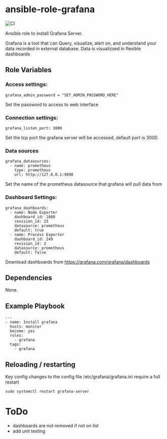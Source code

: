 # ansible-role-grafana
![CI](https://github.com/miarec/ansible-role-grafana/actions/workflows/ci.yml/badge.svg?event=push)

Ansible role to install Grafana Server.

Grafana is a tool that can Query, visualize, alert on, and understand your data recorded in external database.   Data is visualizsed in flexible dashboards

## Role Variables

### Access settings:

    grafana_admin_password = "SET_ADMIN_PASSWORD_HERE"

Set the password to access to web interface

### Connection settings:

    grafana_listen_port: 3000

Set the tcp port the grafana server will be accessed, default port is 3000.

### Data sources

    grafana_datasources:
      - name: prometheus
        type: prometheus
        url: http://127.0.0.1:9090


Set the name of the prometheus datasource that grafana will pull data from

### Dashboard Settings:

    grafana_dashboards:
      - name: Node Exporter
        dashboard_id: 1860
        revision_id: 23
        datasource: prometheus
        default: true
      - name: Process Exporter
        dashboard_id: 249
        revision_id: 2
        datasource: prometheus
        default: false

Download dashboards from https://grafana.com/grafana/dashboards

## Dependencies

None.

## Example Playbook

    ---
    - name: Install grafana
      hosts: monitor
      become: yes
      roles:
        - grafana
      tags:
        - grafana

## Reloading / restarting

Key config changes to the config file /etc/grafana/grafana.ini require a full restart

    sudo systemctl restart grafana-server

# ToDo
 - dashboards are not removed if not on list
 - add unit testing
